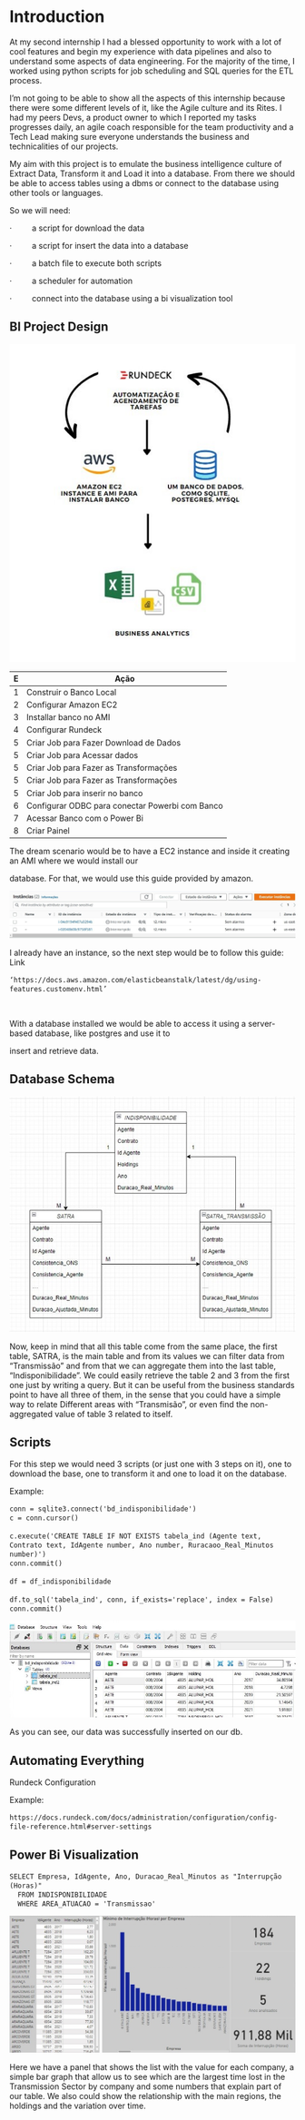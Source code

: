 # Introduction

At my second internship I had a blessed opportunity to work with a lot of cool features and begin my experience with data pipelines and also to understand some aspects of data engineering. For the majority of the time, I worked using python scripts for job scheduling and SQL queries for the ETL process.

I’m not going to be able to show all the aspects of this internship because there were some different levels of it, like the Agile culture and its Rites. I had my peers Devs, a product owner to which I reported my tasks progresses daily, an agile coach responsible for the team productivity and a Tech Lead making sure everyone understands the business and technicalities of our projects.

My aim with this project is to emulate the business intelligence culture of Extract Data, Transform it and Load it into a database. From there we should be able to access tables using a dbms or connect to the database using other tools or languages.

So we will need:

·         a script for download the data

·         a script for insert the data into a database

·         a batch file to execute both scripts

·         a scheduler for automation

·         connect into the database using a bi visualization tool



## BI Project Design

![](my_images/exe1.jpg)

| E  | Ação |
| ------------- | ------------- |
| 1  | Construir o Banco Local |
| 2 | Configurar Amazon EC2  |
| 3 | Installar banco no AMI  |
| 4 | Configurar Rundeck  |
| 5 | Criar Job para Fazer Download de Dados  |
| 5 | Criar Job para Acessar dados  | 
| 5 | Criar Job para Fazer as Transformações |
| 5 | Criar Job para Fazer as Transformações |
| 5 | Criar Job para inserir no banco |
| 6 | Configurar ODBC para conectar Powerbi com Banco |
| 7 | Acessar Banco com o Power Bi |
| 8 | Criar Painel |

The dream scenario would be to have a EC2 instance and inside it creating an AMI where we would install our

database. For that, we would use this guide provided by amazon.

![](my_images/exe3.jpg)

I already have an instance, so the next step would be to follow this guide:
Link
```
‘https://docs.aws.amazon.com/elasticbeanstalk/latest/dg/using-features.customenv.html’
```
 

With a database installed we would be able to access it using a server-based database, like postgres and use it to

insert and retrieve data.

## Database Schema

![](my_images/exe4.jpg)

Now, keep in mind that all this table come from the same place, the first table, SATRA, is the main table and from its values we can filter data from “Transmissão” and from that we can aggregate them into the last table, “Indisponibilidade”. We could easily retrieve the table 2 and 3 from the first one just by writing a query. But it can be useful from the business standards point to have all three of them, in the sense that you could have a simple way to relate Different areas with “Transmisão”, or even find the non-aggregated value of table 3 related to itself.

## Scripts

For this step we would need 3 scripts (or just one with 3 steps on it), one to download the base, one to transform it and one to load it on the database.

Example:
```
conn = sqlite3.connect('bd_indisponibilidade')
c = conn.cursor()

c.execute('CREATE TABLE IF NOT EXISTS tabela_ind (Agente text, Contrato text, IdAgente number, Ano number, Ruracaoo_Real_Minutos number)')
conn.commit()

df = df_indisponibilidade

df.to_sql('tabela_ind', conn, if_exists='replace', index = False)
conn.commit()
```

![](my_images/exe2.jpg)

As you can see, our data was successfully inserted on our db.

## Automating Everything

Rundeck Configuration

Example:

```
https://docs.rundeck.com/docs/administration/configuration/config-file-reference.html#server-settings
```

## Power Bi Visualization

```
SELECT Empresa, IdAgente, Ano, Duracao_Real_Minutos as "Interrupção (Horas)"
  FROM INDISPONIBILIDADE
  WHERE AREA_ATUACAO = 'Transmissao'
```

![](my_images/exe5.jpg)

Here we have a panel that shows the list with the value for each company, a simple bar graph that allow us to see which are the largest time lost in the Transmission Sector by company and some numbers that explain part of our table. We also could show the relationship with the main regions, the holdings and the variation over time.

